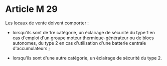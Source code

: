 # Article M 29

Les locaux de vente doivent comporter :

- lorsqu'ils sont de 1re catégorie, un éclairage de sécurité du type 1 en cas d'emploi d'un groupe moteur thermique-générateur ou de blocs autonomes, du type 2 en cas d'utilisation d'une batterie centrale d'accumulateurs ;

- lorsqu'ils sont d'une autre catégorie, un éclairage de sécurité du type 2.
